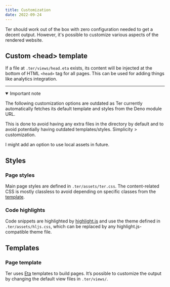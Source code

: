 ```yaml
---
title: Customization
date: 2022-09-24
---
```


Ter should work out of the box with zero configuration needed to get a decent
output. However, it's possible to customize various aspects of the rendered
website.

## Custom \<head\> template

If a file at `.ter/views/head.eta` exists, its content will be injected at the
bottom of HTML `<head>` tag for all pages. This can be used for adding things
like analytics integration.

---

<details open>
<summary>Important note</summary>

The following customization options are outdated as Ter currently automatically
fetches its default template and styles from the Deno module URL.

This is done to avoid having any extra files in the directory by default and to
avoid potentially having outdated templates/styles. Simplicity > customization.

I might add an option to use local assets in future.

</details>

## Styles

### Page styles

Main page styles are defined in `.ter/assets/ter.css`. The content-related CSS
is mostly classless to avoid depending on specific classes from the
[template](#templates).

### Code highlights

Code snippets are highlighted by [highlight.js](https://highlightjs.org) and use
the theme defined in `.ter/assets/hljs.css`, which can be replaced by any
highlight.js-compatible theme file.

## Templates

### Page template

Ter uses [Eta](https://eta.js.org/) templates to build pages. It’s possible to
customize the output by changing the default view files in `.ter/views/`.
